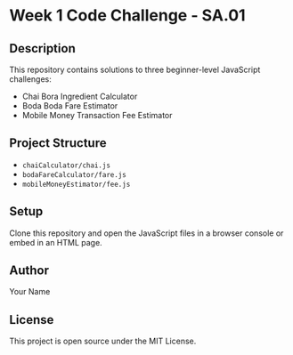 # Week 1 Code Challenge - SA.01

## Description
This repository contains solutions to three beginner-level JavaScript challenges:
- Chai Bora Ingredient Calculator
- Boda Boda Fare Estimator
- Mobile Money Transaction Fee Estimator

## Project Structure
- `chaiCalculator/chai.js`
- `bodaFareCalculator/fare.js`
- `mobileMoneyEstimator/fee.js`

## Setup
Clone this repository and open the JavaScript files in a browser console or embed in an HTML page.

## Author
Your Name

## License
This project is open source under the MIT License.
